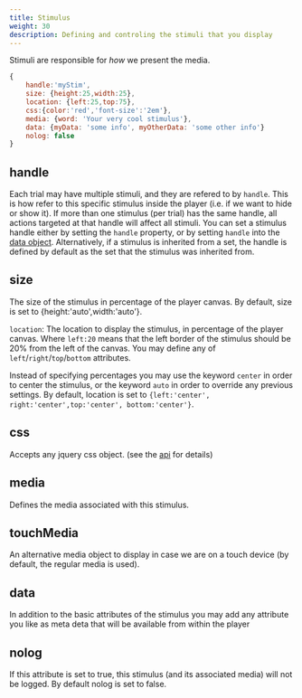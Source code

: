 ```yaml
---
title: Stimulus
weight: 30
description: Defining and controling the stimuli that you display
---
```


Stimuli are responsible for *how* we present the media.


```javascript
{
    handle:'myStim',
    size: {height:25,width:25},
    location: {left:25,top:75},
    css:{color:'red','font-size':'2em'},
    media: {word: 'Your very cool stimulus'},
    data: {myData: 'some info', myOtherData: 'some other info'}
    nolog: false
}
```

## handle
Each trial may have multiple stimuli, and they are refered to by `handle`.
This is how refer to this specific stimulus inside the player (i.e. if we want to hide or show it). 
If more than one stimulus (per trial) has the same handle, all actions targeted at that handle will affect all stimuli.
You can set a stimulus handle either by setting the `handle` property, or by setting `handle` into the [data object](/minno-quest/0.1/basics/variables.html#local-variables-local-&-meta).
Alternatively, if a stimulus is inherited from a set, the handle is defined by default as the set that the stimulus was inherited from.

## size
The size of the stimulus in percentage of the player canvas. By default, size is set to {height:'auto',width:'auto'}.

`location`:
The location to display the stimulus, in percentage of the player canvas. Where `left:20` means that the left border of the stimulus should be 20% from the left of the canvas. You may define any of `left`/`right`/`top`/`bottom` attributes.

Instead of specifying percentages you may use the keyword `center` in order to center the stimulus, or the keyword `auto` in order to override any previous settings.
By default, location is set to `{left:'center', right:'center',top:'center', bottom:'center'}`.

## css
Accepts any jquery css object. (see the [api](http://api.jquery.com/css/) for details)

## media
Defines the media associated with this stimulus.

## touchMedia
An alternative media object to display in case we are on a touch device (by default, the regular media is used).

## data
In addition to the basic attributes of the stimulus you may add any attribute you like as meta deta that will be available from within the player

## nolog
If this attribute is set to true, this stimulus (and its associated media) will not be logged.
By default nolog is set to false.

